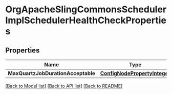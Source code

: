 # OrgApacheSlingCommonsSchedulerImplSchedulerHealthCheckProperties

## Properties
Name | Type | Description | Notes
------------ | ------------- | ------------- | -------------
**MaxQuartzJobDurationAcceptable** | [**ConfigNodePropertyInteger**](configNodePropertyInteger.md) |  | [optional] 

[[Back to Model list]](../README.md#documentation-for-models) [[Back to API list]](../README.md#documentation-for-api-endpoints) [[Back to README]](../README.md)


